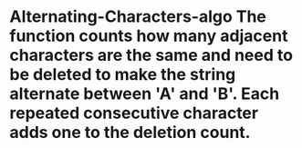 # Alternating-Characters-algo The function counts how many adjacent characters are the same and need to be deleted to make the string alternate between 'A' and 'B'. Each repeated consecutive character adds one to the deletion count.

